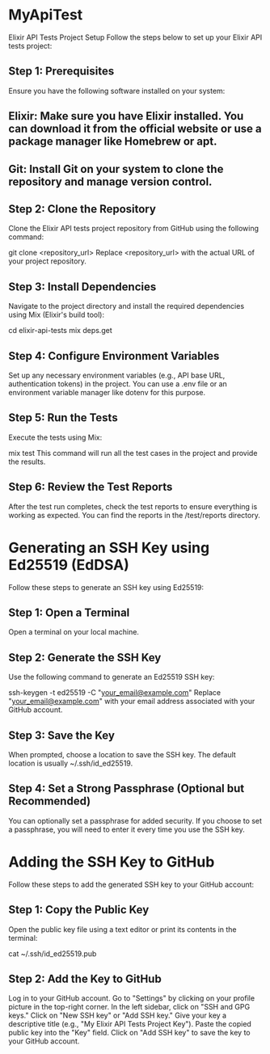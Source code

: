 # MyApiTest

Elixir API Tests Project Setup
Follow the steps below to set up your Elixir API tests project:

## Step 1: Prerequisites
Ensure you have the following software installed on your system:

## Elixir: Make sure you have Elixir installed. You can download it from the official website or use a package manager like Homebrew or apt.

## Git: Install Git on your system to clone the repository and manage version control.

## Step 2: Clone the Repository
Clone the Elixir API tests project repository from GitHub using the following command:

git clone <repository_url>
Replace <repository_url> with the actual URL of your project repository.

## Step 3: Install Dependencies
Navigate to the project directory and install the required dependencies using Mix (Elixir's build tool):

cd elixir-api-tests
mix deps.get

## Step 4: Configure Environment Variables
Set up any necessary environment variables (e.g., API base URL, authentication tokens) in the project. You can use a .env file or an environment variable manager like dotenv for this purpose.

## Step 5: Run the Tests
Execute the tests using Mix:

mix test
This command will run all the test cases in the project and provide the results.

## Step 6: Review the Test Reports
After the test run completes, check the test reports to ensure everything is working as expected. You can find the reports in the /test/reports directory.

# Generating an SSH Key using Ed25519 (EdDSA)
Follow these steps to generate an SSH key using Ed25519:

## Step 1: Open a Terminal
Open a terminal on your local machine.

## Step 2: Generate the SSH Key
Use the following command to generate an Ed25519 SSH key:

ssh-keygen -t ed25519 -C "your_email@example.com"
Replace "your_email@example.com" with your email address associated with your GitHub account.

## Step 3: Save the Key
When prompted, choose a location to save the SSH key. The default location is usually ~/.ssh/id_ed25519.

## Step 4: Set a Strong Passphrase (Optional but Recommended)
You can optionally set a passphrase for added security. If you choose to set a passphrase, you will need to enter it every time you use the SSH key.

# Adding the SSH Key to GitHub
Follow these steps to add the generated SSH key to your GitHub account:

## Step 1: Copy the Public Key
Open the public key file using a text editor or print its contents in the terminal:

cat ~/.ssh/id_ed25519.pub

##  Step 2: Add the Key to GitHub
Log in to your GitHub account.
Go to "Settings" by clicking on your profile picture in the top-right corner.
In the left sidebar, click on "SSH and GPG keys."
Click on "New SSH key" or "Add SSH key."
Give your key a descriptive title (e.g., "My Elixir API Tests Project Key").
Paste the copied public key into the "Key" field.
Click on "Add SSH key" to save the key to your GitHub account.

